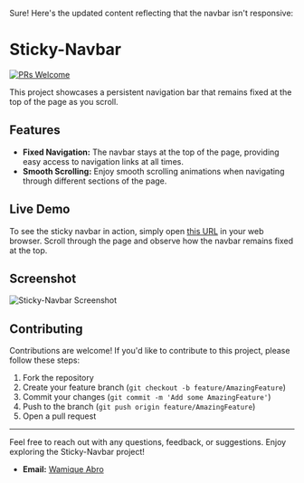 Sure! Here's the updated content reflecting that the navbar isn't responsive:

# Sticky-Navbar

[![PRs Welcome](https://img.shields.io/badge/PRs-Welcome-brightgreen.svg)]()

This project showcases a persistent navigation bar that remains fixed at the top of the page as you scroll.

## Features

- **Fixed Navigation:** The navbar stays at the top of the page, providing easy access to navigation links at all times.
- **Smooth Scrolling:** Enjoy smooth scrolling animations when navigating through different sections of the page.

## Live Demo

To see the sticky navbar in action, simply open [this URL](https://wamikabro.github.io/web-dev-projects.github.io/Projects/sticky-navbar/) in your web browser. Scroll through the page and observe how the navbar remains fixed at the top.

## Screenshot

![Sticky-Navbar Screenshot]([https://github.com/user-attachments/assets/4b723f14-f721-4cf2-9e18-1614e119cbed](https://github.com/user-attachments/assets/4b58adba-1231-46e0-87b0-282f972eae8f))

## Contributing

Contributions are welcome! If you'd like to contribute to this project, please follow these steps:

1. Fork the repository
2. Create your feature branch (`git checkout -b feature/AmazingFeature`)
3. Commit your changes (`git commit -m 'Add some AmazingFeature'`)
4. Push to the branch (`git push origin feature/AmazingFeature`)
5. Open a pull request

---

Feel free to reach out with any questions, feedback, or suggestions. Enjoy exploring the Sticky-Navbar project!

- **Email:** [Wamique Abro](mailto:wamikabro212@gmail.com)
